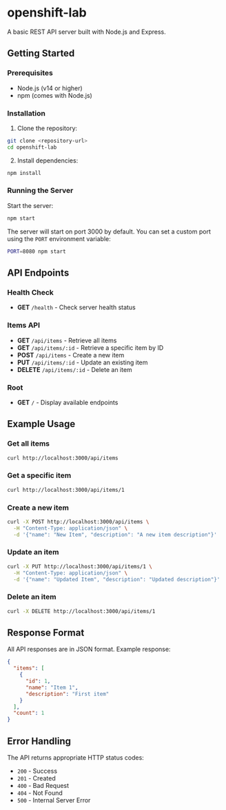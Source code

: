# openshift-lab

A basic REST API server built with Node.js and Express.

## Getting Started

### Prerequisites

- Node.js (v14 or higher)
- npm (comes with Node.js)

### Installation

1. Clone the repository:
```bash
git clone <repository-url>
cd openshift-lab
```

2. Install dependencies:
```bash
npm install
```

### Running the Server

Start the server:
```bash
npm start
```

The server will start on port 3000 by default. You can set a custom port using the `PORT` environment variable:
```bash
PORT=8080 npm start
```

## API Endpoints

### Health Check
- **GET** `/health` - Check server health status

### Items API
- **GET** `/api/items` - Retrieve all items
- **GET** `/api/items/:id` - Retrieve a specific item by ID
- **POST** `/api/items` - Create a new item
- **PUT** `/api/items/:id` - Update an existing item
- **DELETE** `/api/items/:id` - Delete an item

### Root
- **GET** `/` - Display available endpoints

## Example Usage

### Get all items
```bash
curl http://localhost:3000/api/items
```

### Get a specific item
```bash
curl http://localhost:3000/api/items/1
```

### Create a new item
```bash
curl -X POST http://localhost:3000/api/items \
  -H "Content-Type: application/json" \
  -d '{"name": "New Item", "description": "A new item description"}'
```

### Update an item
```bash
curl -X PUT http://localhost:3000/api/items/1 \
  -H "Content-Type: application/json" \
  -d '{"name": "Updated Item", "description": "Updated description"}'
```

### Delete an item
```bash
curl -X DELETE http://localhost:3000/api/items/1
```

## Response Format

All API responses are in JSON format. Example response:
```json
{
  "items": [
    {
      "id": 1,
      "name": "Item 1",
      "description": "First item"
    }
  ],
  "count": 1
}
```

## Error Handling

The API returns appropriate HTTP status codes:
- `200` - Success
- `201` - Created
- `400` - Bad Request
- `404` - Not Found
- `500` - Internal Server Error